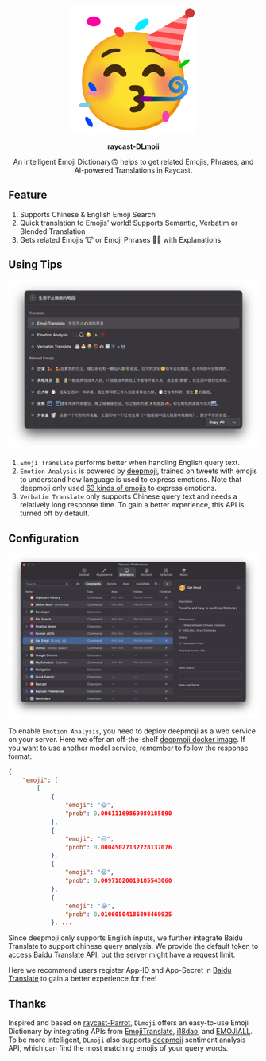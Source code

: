 <p align="center">
  <img src="./assets/dlmoji-icon.png" width="256"/>
</p>
<p align="center">
  <strong>raycast-DLmoji</strong>
</p>
<p align="center">An intelligent Emoji Dictionary🙃 helps to get related Emojis, Phrases, and AI-powered Translations in Raycast.</p>

## Feature

1. Supports Chinese & English Emoji Search
2. Quick translation to Emojis’ world! Supports Semantic, Verbatim or Blended Translation
3. Gets related Emojis 🐮 or Emoji Phrases 🐂🍺 with Explanations

## Using Tips

![Main Panel](./assets/Main-Panel.png)

1. `Emoji Translate` performs better when handling English query text.
2. `Emotion Analysis` is powered by [deepmoji](https://github.com/bfelbo/DeepMoji), trained on tweets with emojis to understand how language is used to express emotions. Note that deepmoji only used [63 kinds of emojis](https://github.com/bfelbo/DeepMoji/blob/master/emoji_overview.png) to express emotions.
3. `Verbatim Translate` only supports Chinese query text and needs a relatively long response time. To gain a better experience, this API is turned off by default.

## Configuration

![Config Panel](./assets/Config-Panel.png)

To enable `Emotion Analysis`, you need to deploy deepmoji as a web service on your server. Here we offer an off-the-shelf [deepmoji docker image](https://hub.docker.com/r/thandaanda/deepmoji). If you want to use another model service, remember to follow the response format:

```json
{
    "emoji": [
        [
            {
                "emoji": "😅",
                "prob": 0.00611169869080185890
            },
            {
                "emoji": "😒",
                "prob": 0.00045027132728137076
            },
            {
                "emoji": "😫",
                "prob": 0.00971820019185543060
            },
            {
                "emoji": "😭",
                "prob": 0.01060504186898469925
            }, ...
```

Since deepmoji only supports English inputs, we further integrate Baidu Translate to support chinese query analysis. We provide the default token to access Baidu Translate API, but the server might have a request limit. 

Here we recommend users register App-ID and App-Secret in [Baidu Translate](https://fanyi-api.baidu.com/api/trans/product/prodinfo) to gain a better experience for free!

## Thanks

Inspired and based on [raycast-Parrot](https://github.com/Haojen/raycast-Parrot), `DLmoji` offers an easy-to-use Emoji Dictionary by integrating APIs from [EmojiTranslate](https://emojitranslate.com/), [i18dao](https://zhongwenzidian.18dao.cn/to-emoji), and [EMOJIALL](https://www.emojiall.com/). To be more intelligent, `DLmoji` also supports [deepmoji](https://github.com/bfelbo/DeepMoji) sentiment analysis API, which can find the most matching emojis of your query words.
